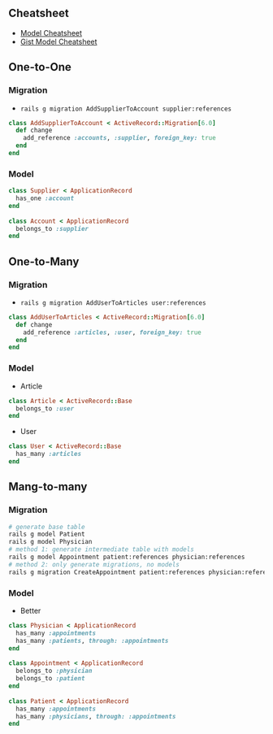 ## Cheatsheet
- [Model Cheatsheet](https://devhints.io/rails-models)
- [Gist Model Cheatsheet](https://gist.github.com/rstacruz/1569572/5dea40c28f0dfcd31dd2f6401f0456aa4eb5a0a6)

## One-to-One
### Migration
- `rails g migration AddSupplierToAccount supplier:references`
```ruby
class AddSupplierToAccount < ActiveRecord::Migration[6.0]
  def change
    add_reference :accounts, :supplier, foreign_key: true
  end
end
```
### Model
```ruby
class Supplier < ApplicationRecord
  has_one :account
end
 
class Account < ApplicationRecord
  belongs_to :supplier
end
```

## One-to-Many
### Migration
- `rails g migration AddUserToArticles user:references` 
```ruby
class AddUserToArticles < ActiveRecord::Migration[6.0]
  def change
    add_reference :articles, :user, foreign_key: true
  end
end
```
### Model
- Article
```ruby
class Article < ActiveRecord::Base
  belongs_to :user
end
```
- User
```ruby
class User < ActiveRecord::Base
  has_many :articles
end
```

## Mang-to-many
### Migration
```sh
# generate base table
rails g model Patient
rails g model Physician 
# method 1: generate intermediate table with models
rails g model Appointment patient:references physician:references
# method 2: only generate migrations, no models
rails g migration CreateAppointment patient:references physician:references
```
### Model
- Better
```ruby
class Physician < ApplicationRecord
  has_many :appointments
  has_many :patients, through: :appointments
end
 
class Appointment < ApplicationRecord
  belongs_to :physician
  belongs_to :patient
end
 
class Patient < ApplicationRecord
  has_many :appointments
  has_many :physicians, through: :appointments
end
```